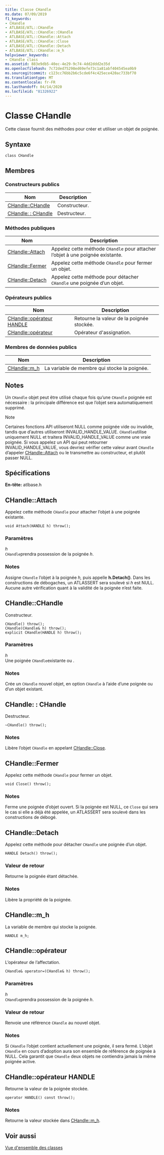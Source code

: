 ```yaml
---
title: Classe CHandle
ms.date: 07/09/2019
f1_keywords:
- CHandle
- ATLBASE/ATL::CHandle
- ATLBASE/ATL::CHandle::CHandle
- ATLBASE/ATL::CHandle::Attach
- ATLBASE/ATL::CHandle::Close
- ATLBASE/ATL::CHandle::Detach
- ATLBASE/ATL::CHandle::m_h
helpviewer_keywords:
- CHandle class
ms.assetid: 883e9db5-40ec-4e29-9c74-4dd2ddd2e35d
ms.openlocfilehash: 7c72ded75298ed69efe73c1a81abf404545ea9b9
ms.sourcegitcommit: c123cc76bb2b6c5cde6f4c425ece420ac733bf70
ms.translationtype: MT
ms.contentlocale: fr-FR
ms.lasthandoff: 04/14/2020
ms.locfileid: "81326922"
---
```

# <a name="chandle-class"></a>Classe CHandle

Cette classe fournit des méthodes pour créer et utiliser un objet de poignée.

## <a name="syntax"></a>Syntaxe

```
class CHandle
```

## <a name="members"></a>Membres

### <a name="public-constructors"></a>Constructeurs publics

|Nom|Description|
|----------|-----------------|
|[CHandle::CHandle](#chandle)|Constructeur.|
|[CHandle: : CHandle](#dtor)|Destructeur.|

### <a name="public-methods"></a>M&#233;thodes publiques

|Nom|Description|
|----------|-----------------|
|[CHandle::Attach](#attach)|Appelez cette méthode `CHandle` pour attacher l’objet à une poignée existante.|
|[CHandle::Fermer](#close)|Appelez cette méthode `CHandle` pour fermer un objet.|
|[CHandle::Detach](#detach)|Appelez cette méthode pour détacher `CHandle` une poignée d’un objet.|

### <a name="public-operators"></a>Op&#233;rateurs publics

|Nom|Description|
|----------|-----------------|
|[CHandle::opérateur HANDLE](#operator_handle)|Retourne la valeur de la poignée stockée.|
|[CHandle::opérateur](#operator_eq)|Opérateur d'assignation.|

### <a name="public-data-members"></a>Membres de données publics

|Nom|Description|
|----------|-----------------|
|[CHandle::m_h](#m_h)|La variable de membre qui stocke la poignée.|

## <a name="remarks"></a>Notes

Un `CHandle` objet peut être utilisé chaque fois qu’une `CHandle` poignée est nécessaire : la principale différence est que l’objet sera automatiquement supprimé.

> [!NOTE]
> Certaines fonctions API utiliseront NULL comme poignée vide ou invalide, tandis que d’autres utiliseront INVALID_HANDLE_VALUE. `CHandle`utilise uniquement NULL et traitera INVALID_HANDLE_VALUE comme une vraie poignée. Si vous appelez un API qui peut retourner INVALID_HANDLE_VALUE, vous devriez vérifier cette valeur avant `CHandle` d’appeler [CHandle::Attach](#attach) ou le transmettre au constructeur, et plutôt passer NULL.

## <a name="requirements"></a>Spécifications

**En-tête:** atlbase.h

## <a name="chandleattach"></a><a name="attach"></a>CHandle::Attach

Appelez cette méthode `CHandle` pour attacher l’objet à une poignée existante.

```
void Attach(HANDLE h) throw();
```

### <a name="parameters"></a>Paramètres

*h*<br/>
`CHandle`prendra possession de la poignée *h*.

### <a name="remarks"></a>Notes

Assigne `CHandle` l’objet à la poignée *h,* puis appelle **h.Detach()**. Dans les constructions de débogaches, un ATLASSERT sera soulevé si *h* est NULL. Aucune autre vérification quant à la validité de la poignée n’est faite.

## <a name="chandlechandle"></a><a name="chandle"></a>CHandle::CHandle

Constructeur.

```
CHandle() throw();
CHandle(CHandle& h) throw();
explicit CHandle(HANDLE h) throw();
```

### <a name="parameters"></a>Paramètres

*h*<br/>
Une poignée `CHandle`existante ou .

### <a name="remarks"></a>Notes

Crée un `CHandle` nouvel objet, en option `CHandle` à l’aide d’une poignée ou d’un objet existant.

## <a name="chandlechandle"></a><a name="dtor"></a>CHandle: : CHandle

Destructeur.

```
~CHandle() throw();
```

### <a name="remarks"></a>Notes

Libère l’objet `CHandle` en appelant [CHandle::Close](#close).

## <a name="chandleclose"></a><a name="close"></a>CHandle::Fermer

Appelez cette méthode `CHandle` pour fermer un objet.

```
void Close() throw();
```

### <a name="remarks"></a>Notes

Ferme une poignée d’objet ouvert. Si la poignée est NULL, ce `Close` qui sera le cas si elle a déjà été appelée, un ATLASSERT sera soulevé dans les constructions de débogé.

## <a name="chandledetach"></a><a name="detach"></a>CHandle::Detach

Appelez cette méthode pour détacher `CHandle` une poignée d’un objet.

```
HANDLE Detach() throw();
```

### <a name="return-value"></a>Valeur de retour

Retourne la poignée étant détachée.

### <a name="remarks"></a>Notes

Libère la propriété de la poignée.

## <a name="chandlem_h"></a><a name="m_h"></a>CHandle::m_h

La variable de membre qui stocke la poignée.

```
HANDLE m_h;
```

## <a name="chandleoperator-"></a><a name="operator_eq"></a>CHandle::opérateur

L’opérateur de l’affectation.

```
CHandle& operator=(CHandle& h) throw();
```

### <a name="parameters"></a>Paramètres

*h*<br/>
`CHandle`prendra possession de la poignée *h*.

### <a name="return-value"></a>Valeur de retour

Renvoie une référence `CHandle` au nouvel objet.

### <a name="remarks"></a>Notes

Si `CHandle` l’objet contient actuellement une poignée, il sera fermé. L’objet `CHandle` en cours d’adoption aura son ensemble de référence de poignée à NULL. Cela garantit que `CHandle` deux objets ne contiendra jamais la même poignée active.

## <a name="chandleoperator-handle"></a><a name="operator_handle"></a>CHandle::opérateur HANDLE

Retourne la valeur de la poignée stockée.

```
operator HANDLE() const throw();
```

### <a name="remarks"></a>Notes

Retourne la valeur stockée dans [CHandle::m_h](#m_h).

## <a name="see-also"></a>Voir aussi

[Vue d'ensemble des classes](../../atl/atl-class-overview.md)
